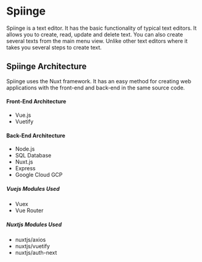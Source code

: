 # Spiinge 

Spiinge is a text editor. It has the basic functionality of typical text editors. It allows you to create, read, update and delete text. You can also create several texts from the main menu view. Unlike other text editors where it takes you several steps to create text.

## Spiinge Architecture
Spiinge uses the Nuxt framework. It has an easy method for creating web applications with the front-end and back-end in the same source code.

#### Front-End Architecture
*  Vue.js
*  Vuetify


#### Back-End Architecture
*  Node.js
*  SQL Database
*  Nuxt.js
*  Express
*  Google Cloud GCP


##### Vuejs Modules Used
*  Vuex
*  Vue Router


##### Nuxtjs Modules Used
*  nuxtjs/axios
* nuxtjs/vuetify
* nuxtjs/auth-next